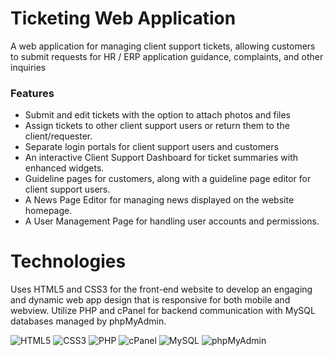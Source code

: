# Ticketing Web Application
A web application for managing client support tickets, allowing customers to submit requests for HR / ERP application guidance, complaints, and other inquiries 

### Features
* Submit and edit tickets with the option to attach photos and files
* Assign tickets to other client support users or return them to the client/requester.
* Separate login portals for client support users and customers
* An interactive Client Support Dashboard for ticket summaries with enhanced widgets.
* Guideline pages for customers, along with a guideline page editor for client support users.
* A News Page Editor for managing news displayed on the website homepage.
* A User Management Page for handling user accounts and permissions.

# Technologies

Uses HTML5 and CSS3 for the front-end website to develop an engaging and dynamic web app design that is responsive for both mobile and webview. Utilize PHP and cPanel for backend communication with MySQL databases managed by phpMyAdmin.

![HTML5](https://img.shields.io/badge/html5-%23E34F26.svg?style=for-the-badge&logo=html5&logoColor=white)  ![CSS3](https://img.shields.io/badge/css3-%231572B6.svg?style=for-the-badge&logo=css3&logoColor=white)  ![PHP](https://img.shields.io/badge/php-%23777BB4.svg?style=for-the-badge&logo=php&logoColor=white)  ![cPanel](https://img.shields.io/badge/cPanel-%23FF6C2C.svg?style=for-the-badge&logo=cpanel&logoColor=white)  ![MySQL](https://img.shields.io/badge/mysql-%234479A1.svg?style=for-the-badge&logo=mysql&logoColor=white)  ![phpMyAdmin](https://img.shields.io/badge/phpMyAdmin-%23669933.svg?style=for-the-badge&logo=phpmyadmin&logoColor=white)
